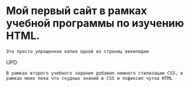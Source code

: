 # Мой первый сайт в рамках учебной программы по изучению HTML.

```
Это просто упрощенная копия одной из страниц википедии
```

UPD

```
В рамках второго учебного задания добавил немного стилизации CSS, в рамках моих пока что скудных знаний в CSS и пофиксил чутка HTML
```
